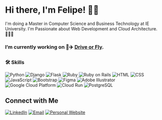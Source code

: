 # Hi there, I'm Felipe! 👋🏻 

I'm doing a Master in Computer Science and Business Technology at IE University.
I'm Passionate about Web Development and Cloud Architecture.👨🏻‍💻

### I’m currently working on  🚗✈️  [Drive or Fly](https://driveorfly.io). <br>

### 🛠  Skills <br>

![Python](https://img.shields.io/badge/Python-3776AB?style=for-the-badge&logo=python&logoColor=white)
![Django](https://img.shields.io/badge/Django-092E20?style=for-the-badge&logo=django&logoColor=white)
![Flask](https://img.shields.io/badge/Flask-000000?style=for-the-badge&logo=flask&logoColor=white)
![Ruby](https://img.shields.io/badge/Ruby-CC342D?style=for-the-badge&logo=ruby&logoColor=white)
![Ruby on Rails](https://img.shields.io/badge/Ruby_on_Rails-CC0000?style=for-the-badge&logo=ruby-on-rails&logoColor=white)
![HTML](https://img.shields.io/badge/HTML-E34F26?style=for-the-badge&logo=html5&logoColor=white)
![CSS](https://img.shields.io/badge/CSS-1572B6?style=for-the-badge&logo=css3&logoColor=white)
![JavaScript](https://img.shields.io/badge/JavaScript-F7DF1E?style=for-the-badge&logo=javascript&logoColor=black)
![Bootstrap](https://img.shields.io/badge/Bootstrap-563D7C?style=for-the-badge&logo=bootstrap&logoColor=white)
![Figma](https://img.shields.io/badge/Figma-F24E1E?style=for-the-badge&logo=figma&logoColor=white)
![Adobe Illustrator](https://img.shields.io/badge/Adobe_Illustrator-FF9A00?style=for-the-badge&logo=adobe-illustrator&logoColor=white)
![Google Cloud Platform](https://img.shields.io/badge/Google_Cloud_Platform-4285F4?style=for-the-badge&logo=google-cloud&logoColor=white)
![Cloud Run](https://img.shields.io/badge/Cloud_Run-000000?style=for-the-badge&logo=google-cloud&logoColor=white)
![PostgreSQL](https://img.shields.io/badge/PostgreSQL-4169E1?style=for-the-badge&logo=postgresql&logoColor=white)


## Connect with Me

[![LinkedIn](https://img.shields.io/badge/LinkedIn-0077B5?style=for-the-badge&logo=linkedin&logoColor=white)](https://www.linkedin.com/in/felipe-fischel/)
[![Email](https://img.shields.io/badge/Email-D14836?style=for-the-badge&logo=gmail&logoColor=white)](mailto:felipefischel@gmail.com)
[![Personal Website](https://img.shields.io/badge/Personal_Website-4285F4?style=for-the-badge&logo=google-chrome&logoColor=white)](https://www.felipefischel.com)

<!--
**felipefischel/felipefischel** is a ✨ _special_ ✨ repository because its `README.md` (this file) appears on your GitHub profile.

Here are some ideas to get you started:

- 🔭 I’m currently working on ...
- 🌱 I’m currently learning ...
- 👯 I’m looking to collaborate on ...
- 🤔 I’m looking for help with ...
- 💬 Ask me about ...
- 📫 How to reach me: ...
- 😄 Pronouns: ...
- ⚡ Fun fact: ...

https://img.shields.io/badge/<LABEL>-<MESSAGE>-<COLOR>

-->
